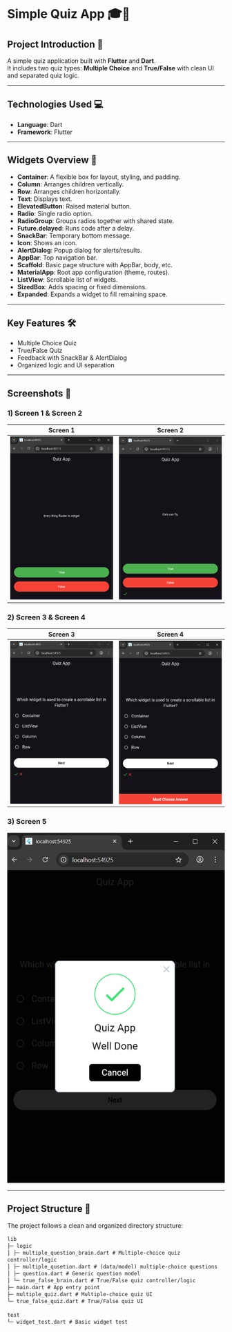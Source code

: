 # Simple Quiz App 🎓🚀

## Project Introduction 🎯
A simple quiz application built with **Flutter** and **Dart**.  
It includes two quiz types: **Multiple Choice** and **True/False** with clean UI and separated quiz logic.

---

## Technologies Used 💻
- **Language**: Dart  
- **Framework**: Flutter  

---

## Widgets Overview 🔧

- **Container**: A flexible box for layout, styling, and padding.  
- **Column**: Arranges children vertically.  
- **Row**: Arranges children horizontally.  
- **Text**: Displays text.  
- **ElevatedButton**: Raised material button.  
- **Radio**: Single radio option.  
- **RadioGroup**: Groups radios together with shared state.  
- **Future.delayed**: Runs code after a delay.  
- **SnackBar**: Temporary bottom message.  
- **Icon**: Shows an icon.  
- **AlertDialog**: Popup dialog for alerts/results.  
- **AppBar**: Top navigation bar.  
- **Scaffold**: Basic page structure with AppBar, body, etc.  
- **MaterialApp**: Root app configuration (theme, routes).  
- **ListView**: Scrollable list of widgets.  
- **SizedBox**: Adds spacing or fixed dimensions.  
- **Expanded**: Expands a widget to fill remaining space.  

---

## Key Features 🛠️
- Multiple Choice Quiz  
- True/False Quiz  
- Feedback with SnackBar & AlertDialog  
- Organized logic and UI separation  

---

## Screenshots 📸

### 1) Screen 1 & Screen 2
| Screen 1 | Screen 2 |
| --- | --- |
| ![Screen 1](assets/images/screen1.png) | ![Screen 2](assets/images/screen2.png) |

### 2) Screen 3 & Screen 4
| Screen 3 | Screen 4 |
| --- | --- |
| ![Screen 3](assets/images/screen3.png) | ![Screen 4](assets/images/screen4.png) |

### 3) Screen 5
![Screen 5](assets/images/screen5.png)

---

## Project Structure 📂 
The project follows a clean and organized directory structure:

```plaintext
lib
├─ logic
│ ├─ multiple_question_brain.dart # Multiple-choice quiz controller/logic
│ ├─ multiple_qusetion.dart # (data/model) multiple-choice questions
│ ├─ question.dart # Generic question model
│ └─ true_false_brain.dart # True/False quiz controller/logic
├─ main.dart # App entry point
├─ multiple_quiz.dart # Multiple-choice quiz UI
└─ true_false_quiz.dart # True/False quiz UI

test
└─ widget_test.dart # Basic widget test
